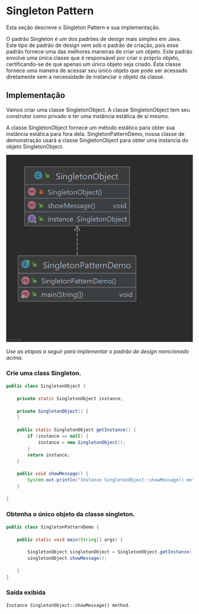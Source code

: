 # Singleton Pattern

Esta seção descreve o Singleton Pattern e sua implementação.

O padrão Singleton é um dos padrões de design mais simples em Java. Este tipo de padrão de design vem sob o padrão de
criação, pois esse padrão fornece uma das melhores maneiras de criar um objeto. Este padrão envolve uma única classe que
é responsável por criar o próprio objeto, certificando-se de que apenas um único objeto seja criado. Esta classe fornece
uma maneira de acessar seu único objeto que pode ser acessado diretamente sem a necessidade de instanciar o objeto da
classe.

## Implementação

Vamos criar uma classe SingletonObject. A classe SingletonObject tem seu construtor como privado e ter uma instância
estática de si mesmo.

A classe SingletonObject fornece um método estático para obter sua instância estática para fora dela.
SingletonPatternDemo, nossa classe de demonstração usará a classe SingletonObject para obter uma instancia do objeto
SingletonObject.

![Design Pattern](assets/ClassDiagram.png)

_Use as etapas a seguir para implementar o padrão de design mencionado acima._

### Crie uma class Singleton.

~~~java
public class SingletonObject {

    private static SingletonObject instance;

    private SingletonObject() {
    }

    public static SingletonObject getInstance() {
        if (instance == null) {
            instance = new SingletonObject();
        }
        return instance;
    }

    public void showMessage() {
        System.out.println("Instance SingletonObject::showMessage() method.");
    }

}
~~~

### Obtenha o único objeto da classe singleton.

~~~java
public class SingletonPatternDemo {

    public static void main(String[] args) {

        SingletonObject singletonObject = SingletonObject.getInstance();
        singletonObject.showMessage();

    }
}
~~~

### Saída exibida

    Instance SingletonObject::showMessage() method.